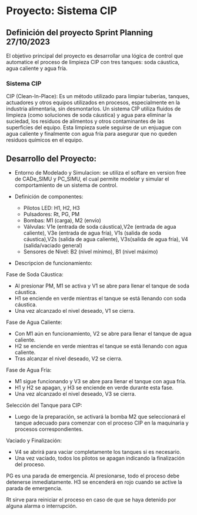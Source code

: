 # Proyecto: Sistema CIP

## Definición del proyecto Sprint Planning 27/10/2023

El objetivo principal del proyecto es desarrollar una lógica de control que automatice el proceso de limpieza CIP con tres tanques: soda cáustica, agua caliente y agua fría.

### Sistema CIP

CIP (Clean-In-Place): Es un método utilizado para limpiar tuberías, tanques, actuadores y otros equipos utilizados en procesos, especialmente en la industria alimentaria, sin desmontarlos.
Un sistema CIP utiliza fluidos de limpieza (como soluciones de soda cáustica) y agua para eliminar la suciedad, los residuos de alimentos y otros contaminantes de las superficies del equipo.
Esta limpieza suele seguirse de un enjuague con agua caliente y finalmente con agua fría para asegurar que no queden residuos químicos en el equipo.

## Desarrollo del Proyecto:

- Entorno de Modelado y Simulacion: se utiliza el softare en version free de CADe_SIMU y PC_SIMU, el cual permite modelar y simular el comportamiento de un sistema de control.

- Definición de componentes:

  - Pilotos LED: H1, H2, H3
  - Pulsadores: Rt, PG, PM
  - Bombas: M1 (carga), M2 (envío)
  - Válvulas: V1e (entrada de soda cáustica),V2e (entrada de agua caliente), V3e
    (entrada de agua fría), V1s (salida de soda cáustica),V2s (salida de agua caliente), V3s(salida de agua fría), V4 (salida/vaciado general)
  - Sensores de Nivel: B2 (nivel mínimo), B1 (nivel máximo)

- Descripcion de funcionamiento:

Fase de Soda Cáustica:

- Al presionar PM, M1 se activa y V1 se abre para llenar el tanque de soda cáustica.
- H1 se enciende en verde mientras el tanque se está llenando con soda cáustica.
- Una vez alcanzado el nivel deseado, V1 se cierra.

Fase de Agua Caliente:

- Con M1 aún en funcionamiento, V2 se abre para llenar el tanque de agua caliente.
- H2 se enciende en verde mientras el tanque se está llenando con agua caliente.
- Tras alcanzar el nivel deseado, V2 se cierra.

Fase de Agua Fría:

- M1 sigue funcionando y V3 se abre para llenar el tanque con agua fría.
- H1 y H2 se apagan, y H3 se enciende en verde durante esta fase.
- Una vez alcanzado el nivel deseado, V3 se cierra.

Selección del Tanque para CIP:

- Luego de la preparación, se activará la bomba M2 que seleccionará el tanque adecuado para comenzar con el proceso CIP en la maquinaria y procesos correspondientes.

Vaciado y Finalización:

- V4 se abrirá para vaciar completamente los tanques si es necesario.
- Una vez vaciado, todos los pilotos se apagan indicando la finalización del proceso.

PG es una parada de emergencia. Al presionarse, todo el proceso debe detenerse inmediatamente. H3 se encenderá en rojo cuando se active la parada de emergencia.

Rt sirve para reiniciar el proceso en caso de que se haya detenido por alguna alarma o interrupción.
